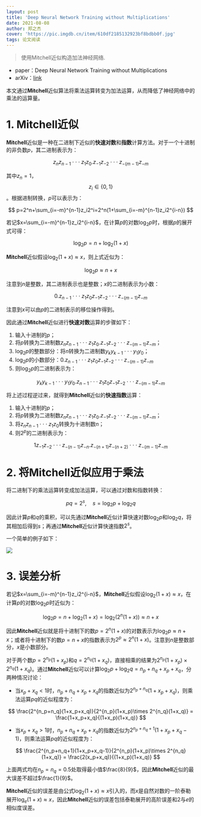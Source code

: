 ```yaml
---
layout: post
title: 'Deep Neural Network Training without Multiplications'
date: 2021-08-08
author: 郑之杰
cover: 'https://pic.imgdb.cn/item/610df2185132923bf8bdbb0f.jpg'
tags: 论文阅读
---
```


> 使用Mitchell近似构造加法神经网络.

- paper：Deep Neural Network Training without Multiplications
- arXiv：[link](https://arxiv.org/abs/2012.03458)

本文通过**Mitchell**近似算法将乘法运算转变为加法运算，从而降低了神经网络中的乘法的运算量。

# 1. Mitchell近似
**Mitchell**近似是一种在二进制下近似的**快速对数**和**指数**计算方法。对于一个十进制的非负数$p$，其二进制表示为：

$$ z_nz_{n-1}\cdot\cdot\cdot z_{1}z_0.z_{-1}z_{-2}\cdot\cdot\cdot z_{-(m-1)}z_{-m} $$

其中$z_n=1$，$$z_i \in \{0,1\}$$。根据进制转换，$p$可以表示为：

$$ p=2^n+\sum_{i=-m}^{n-1}z_i2^i=2^n(1+\sum_{i=-m}^{n-1}z_i2^{i-n}) $$

若记$x=\sum_{i=-m}^{n-1}z_i2^{i-n}$，在计算$p$的对数$\log_2p$时，根据$p$的展开式可得：

$$ \log_2p = n+\log_2(1+x) $$

**Mitchell**近似假设$\log_2(1+x)≈x$，则上式近似为：

$$ \log_2p ≈ n+x $$

注意到$n$是整数，其二进制表示也是整数；$x$的二进制表示为小数：

$$ 0.z_{n-1}\cdot\cdot\cdot z_{1}z_0z_{-1}z_{-2}\cdot\cdot\cdot z_{-(m-1)}z_{-m} $$

注意到$x$可以由$p$的二进制表示的移位操作得到。

因此通过**Mitchell**近似进行**快速对数**运算的步骤如下：
1. 输入十进制的$p$；
2. 将$p$转换为二进制数$z_nz_{n-1}\cdot\cdot\cdot z_{1}z_0.z_{-1}z_{-2}\cdot\cdot\cdot z_{-(m-1)}z_{-m}$；
3. $\log_2p$的整数部分：将$n$转换为二进制数$y_ky_{k-1}\cdot\cdot\cdot y_{1}y_0$；
4. $\log_2p$的小数部分：$0.z_{n-1}\cdot\cdot\cdot z_{1}z_0z_{-1}z_{-2}\cdot\cdot\cdot z_{-(m-1)}z_{-m}$
5. 则$\log_2p$的二进制表示为：

$$ y_ky_{k-1}\cdot\cdot\cdot y_{1}y_0.z_{n-1}\cdot\cdot\cdot z_{1}z_0z_{-1}z_{-2}\cdot\cdot\cdot z_{-(m-1)}z_{-m} $$

将上述过程逆过来，就得到**Mitchell**近似的**快速指数**运算：
1. 输入十进制的$p$；
2. 将$p$转换为二进制数$z_nz_{n-1}\cdot\cdot\cdot z_{1}z_0.z_{-1}z_{-2}\cdot\cdot\cdot z_{-(m-1)}z_{-m}$；
3. 将$z_nz_{n-1}\cdot\cdot\cdot z_{1}z_0$转换为十进制数$n$；
4. 则$2^p$的二进制表示为：

$$ 1z_{-1}z_{-2}\cdot\cdot\cdot z_{-(n-1)}z_{-n}.z_{-(n+1)}z_{-(n+2)}\cdot\cdot\cdot z_{-(m-1)}z_{-m} $$

# 2. 将Mitchell近似应用于乘法
将二进制下的乘法运算转变成加法运算，可以通过对数和指数转换：

$$ pq=2^s, \quad s=\log_2p+\log_2q $$

因此计算$p$和$q$的乘积，可以先通过**Mitchell**近似计算快速对数$\log_2p$和$\log_2q$，将其相加后得到$s$；再通过**Mitchell**近似计算快速指数$2^s$。

一个简单的例子如下：

![](https://pic.imgdb.cn/item/610df8825132923bf8c7243e.jpg)

# 3. 误差分析
若记$x=\sum_{i=-m}^{n-1}z_i2^{i-n}$，**Mitchell**近似假设$\log_2(1+x)≈x$，在计算$p$的对数$\log_2p$时近似为：

$$ \log_2p = n+\log_2(1+x)=\log_2(2^n(1+x))≈ n+x $$

因此**Mitchell**近似就是将十进制下的数$p=2^n(1+x)$的对数表示为$\log_2p≈n+x$；或者将十进制下的数$p=n+x$的指数表示为$2^p≈2^n(1+x)$。注意到$n$是整数部分，$x$是小数部分。

对于两个数$p=2^{n_p}(1+x_p)$和$q=2^{n_q}(1+x_q)$，直接相乘的结果为$2^{n_p}(1+x_p)\times 2^{n_q}(1+x_q)$。通过**Mitchell**近似可以计算$\log_2p+\log_2q=n_p+n_q+x_p+x_q$，分两种情况讨论：
- 当$x_p+x_q<1$时，$n_p+n_q+x_p+x_q$的指数近似为$2^{n_p+n_q}(1+x_p+x_q)$，则乘法运算$pq$的近似程度为：

$$ \frac{2^{n_p+n_q}(1+x_p+x_q)}{2^{n_p}(1+x_p)\times 2^{n_q}(1+x_q)} = \frac{1+x_p+x_q}{(1+x_p)(1+x_q)} $$

- 当$x_p+x_q>1$时，$n_p+n_q+x_p+x_q$的指数近似为$2^{n_p+n_q+1}(1+x_p+x_q-1)$，则乘法运算$pq$的近似程度为：

$$ \frac{2^{n_p+n_q+1}(1+x_p+x_q-1)}{2^{n_p}(1+x_p)\times 2^{n_q}(1+x_q)} = \frac{2(x_p+x_q)}{(1+x_p)(1+x_q)} $$

上面两式均在$n_p=n_q=0.5$处取得最小值$\frac{8}{9}$，因此**Mitchell**近似的最大误差不超过$\frac{1}{9}$。

**Mitchell**近似的误差是由公式$\log_2(1+x)≈x$引入的，而$x$是自然对数的一阶泰勒展开$\log_e(1+x)≈x$，因此**Mitchell**近似的误差包括泰勒展开的高阶误差和$2$与$e$的相似度误差。